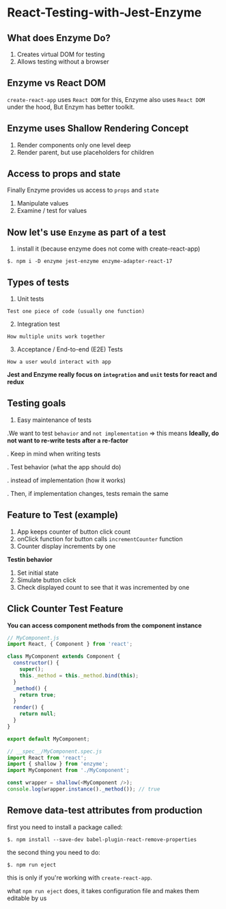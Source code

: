 # React-Testing-with-Jest-Enzyme

## What does Enzyme Do?

1. Creates virtual DOM for testing
2. Allows testing without a browser

## Enzyme vs React DOM

`create-react-app` uses `React DOM` for this, Enzyme also uses `React DOM` under the hood, But Enzym has better toolkit.

## Enzyme uses Shallow Rendering Concept

1. Render components only one level deep
2. Render parent, but use placeholders for children 

## Access to props and state

Finally Enzyme provides us access to `props` and `state`

1. Manipulate values
2. Examine / test for values

## Now let's use `Enzyme` as part of a test

1. install it (because enzyme does not come with create-react-app)

`$. npm i -D enzyme jest-enzyme enzyme-adapter-react-17`


## Types of tests

1. Unit tests

  `Test one piece of code (usually one function)`
  
2. Integration test

  `How multiple units work together`
  
3. Acceptance / End-to-end (E2E) Tests

  `How a user would interact with app`
  
**Jest and Enzyme really focus on `integration` and `unit` tests for react and redux**


## Testing goals

1. Easy maintenance of tests 

.We want to test `behavior` and `not implementation` => this means **Ideally, do not want to re-write tests after a re-factor**

. Keep in mind when writing tests

. Test behavior (what the app should do)

. instead of implementation (how it works)

. Then, if implementation changes, tests remain the same


## Feature to Test (example)

1. App keeps counter of button click count
2. onClick function for button calls `incrementCounter` function
3. Counter display increments by one

**Testin behavior**

1. Set initial state
2. Simulate button click
3. Check displayed count to see that it was incremented by one

## Click Counter Test Feature

**You can access component methods from the component instance**

```js
// MyComponent.js
import React, { Component } from 'react';

class MyComponent extends Component {
  constructor() {
    super();
    this._method = this._method.bind(this);
  }
  _method() {
    return true;
  }
  render() {
    return null;
  }
}

export default MyComponent;
```

```js
// __spec__/MyComponent.spec.js
import React from 'react';
import { shallow } from 'enzyme';
import MyComponent from './MyComponent';

const wrapper = shallow(<MyComponent />);
console.log(wrapper.instance()._method()); // true
```

## Remove data-test attributes from production

first you need to install a package called:

`$. npm install --save-dev babel-plugin-react-remove-properties`

the second thing you need to do:

`$. npm run eject`

this is only if you're working with `create-react-app`.

what `npm run eject` does, it takes configuration file and makes them editable by us
